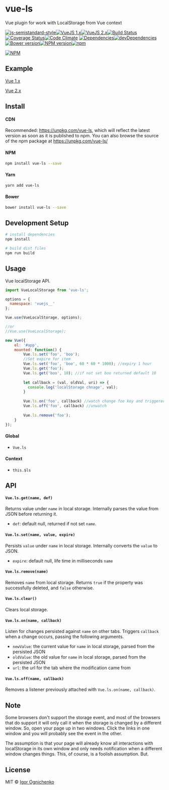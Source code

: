 # vue-ls

Vue plugin for work with LocalStorage from Vue context

[![js-semistandard-style](https://img.shields.io/badge/code%20style-semistandard-brightgreen.svg?style=flat-square)](https://github.com/Flet/semistandard)[![VueJS 1.x](https://img.shields.io/badge/vuejs-1.x-brightgreen.svg?style=flat-square)](https://github.com/RobinCK/vue-ls)[![VueJS 2.x](https://img.shields.io/badge/vuejs-2.x-brightgreen.svg?style=flat-square)](https://github.com/RobinCK/vue-ls)[![Build Status](https://img.shields.io/travis/RobinCK/vue-ls.svg?style=flat-square)](https://travis-ci.org/RobinCK/vue-ls)[![Coverage Status](https://img.shields.io/coveralls/RobinCK/vue-ls.svg?style=flat-square)](https://coveralls.io/github/RobinCK/vue-ls?branch=master)[![Code Climate](https://img.shields.io/codeclimate/github/RobinCK/vue-ls.svg?style=flat-square)](https://codeclimate.com/github/RobinCK/vue-ls)
[![Dependencies](https://david-dm.org/robinck/vue-ls.svg?style=flat-square)](https://david-dm.org/robinck/vue-ls)[![devDependencies](https://david-dm.org/robinck/vue-ls/dev-status.svg?style=flat-square)](https://david-dm.org/robinck/vue-ls#info=devDependencies&view=table)[![Bower version](https://img.shields.io/bower/v/vue-ls.svg?style=flat-square)](https://github.com/RobinCK/vue-ls)[![NPM version](https://img.shields.io/npm/v/vue-ls.svg?style=flat-square)](https://www.npmjs.com/package/vue-ls)[![npm](https://img.shields.io/npm/l/vue-ls.svg?style=flat-square)](https://github.com/RobinCK/vue-ls/blob/master/LICENSE)


[![NPM](https://nodei.co/npm/vue-ls.png?downloads=true&downloadRank=true&stars=true)](https://nodei.co/npm/vue-ls/)

## Example

[Vue 1.x](https://jsfiddle.net/Robin_ck/Lvb2ah5p/)

[Vue 2.x](https://jsfiddle.net/Robin_ck/6x1akv1L/) 

## Install
#### CDN

Recommended: https://unpkg.com/vue-ls, which will reflect the latest version as soon as it is published to npm. You can also browse the source of the npm package at https://unpkg.com/vue-ls/

#### NPM

``` bash
npm install vue-ls --save
```

#### Yarn

``` bash
yarn add vue-ls
```

#### Bower

``` bash
bower install vue-ls --save
```

## Development Setup

``` bash
# install dependencies
npm install

# build dist files
npm run build
```

## Usage

Vue localStorage API.

``` js
import VueLocalStorage from 'vue-ls';

options = {
  namespace: 'vuejs__'
};

Vue.use(VueLocalStorage, options);

//or
//Vue.use(VueLocalStorage);

new Vue({
    el: '#app',
    mounted: function() {
        Vue.ls.set('foo', 'boo');
        //Set expire for item
        Vue.ls.set('foo', 'boo', 60 * 60 * 1000); //expiry 1 hour
        Vue.ls.get('foo');
        Vue.ls.get('boo', 10); //if not set boo returned default 10
        
        let callback = (val, oldVal, uri) => {
          console.log('localStorage chnage', val);
        } 
        
        Vue.ls.on('foo', callback) //watch change foo key and triggered callback
        Vue.ls.off('foo', callback) //unwatch
        
        Vue.ls.remove('foo');
    }
});
```

#### Global

- `Vue.ls`
 
#### Context
- `this.$ls`

## API

#### `Vue.ls.get(name, def)`

Returns value under `name` in local storage. Internally parses the value from JSON before returning it.

- `def`: default null, returned if not set `name`.

#### `Vue.ls.set(name, value, expire)`

Persists `value` under `name` in local storage. Internally converts the `value` to JSON.

- `expire`: default null, life time in milliseconds `name`

#### `Vue.ls.remove(name)`

Removes `name` from local storage. Returns `true` if the property was successfully deleted, and `false` otherwise.

#### `Vue.ls.clear()`

Clears local storage.

#### `Vue.ls.on(name, callback)`

Listen for changes persisted against `name` on other tabs. Triggers `callback` when a change occurs, passing the following arguments.

- `newValue`: the current value for `name` in local storage, parsed from the persisted JSON
- `oldValue`: the old value for `name` in local storage, parsed from the persisted JSON
- `url`: the url for the tab where the modification came from

#### `Vue.ls.off(name, callback)`

Removes a listener previously attached with `Vue.ls.on(name, callback)`.

## Note
Some browsers don't support the storage event, and most of the browsers that do support it will only call it when the storage is changed by a different window. So, open your page up in two windows. Click the links in one window and you will probably see the event in the other.

The assumption is that your page will already know all interactions with localStorage in its own window and only needs notification when a different window changes things. This, of course, is a foolish assumption. But.


## License
MIT © [Igor Ognichenko](https://github.com/RobinCK)
